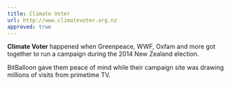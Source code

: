 ```yaml
---
title: Climate Voter
url: http://www.climatevoter.org.nz
approved: true
---
```


**Climate Voter** happened when Greenpeace, WWF, Oxfam and more got together to run a campaign during the 2014 New Zealand election.

BitBalloon gave them peace of mind while their campaign site was drawing millions of visits from primetime TV.
